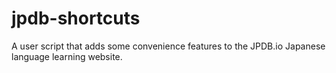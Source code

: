 # jpdb-shortcuts
A user script that adds some convenience features to the JPDB.io Japanese language learning website.
